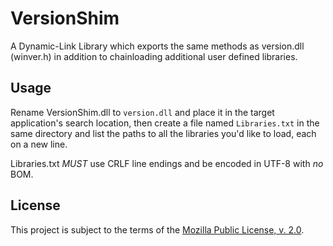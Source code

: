 VersionShim
===========
A Dynamic-Link Library which exports the same methods as version.dll (winver.h) in addition to chainloading additional user defined libraries.

Usage
-----
Rename VersionShim.dll to `version.dll` and place it in the target application's search location,
then create a file named `Libraries.txt` in the same directory and list the paths to all the libraries you'd like to load,
each on a new line.

Libraries.txt *MUST* use CRLF line endings and be encoded in UTF-8 with *no* BOM.

License
-------
This project is subject to the terms of the [Mozilla Public License, v. 2.0](./LICENSE).